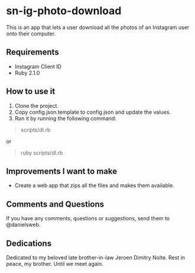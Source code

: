 sn-ig-photo-download
====================

This is an app that lets a user download all the photos of an Instagram user onto their computer.

Requirements
------------

* Instagram Client ID
* Ruby 2.1.0

How to use it
-------------

1. Clone the project.
2. Copy config.json.template to config.json and update the values.
3. Run it by running the following command:

> scripts/dl.rb <instagram username>

or

> ruby scripts/dl.rb <instagram username>

Improvements I want to make
---------------------------

* Create a web app that zips all the files and makes them available.

Comments and Questions
----------------------

If you have any comments, questions or suggestions, send them to @danielsweb.

Dedications
-----------

Dedicated to my beloved late brother-in-law Jeroen Dimitry Nolte. Rest in peace, my brother. Until we meet again.